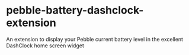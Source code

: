 pebble-battery-dashclock-extension
==================================

An extension to display your Pebble current battery level in the excellent DashClock home screen widget
